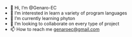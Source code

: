 - 👋 Hi, I’m @Genaro-EC
- 👀 I’m interested in learn a variety of program languages
- 🌱 I’m currently learning phyton
- 💞️ I’m looking to collaborate on every type of project 
- 📫 How to reach me genaroec@gmail.com

<!---
Genaro-EC/Genaro-EC is a ✨ special ✨ repository because its `README.md` (this file) appears on your GitHub profile.
You can click the Preview link to take a look at your changes.
--->
